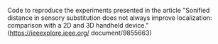 Code to reproduce the experiments presented in the article "Sonified distance in sensory substitution does not always improve localization: comparison with a 2D and 3D handheld device." (https://ieeexplore.ieee.org/
document/9855663)
